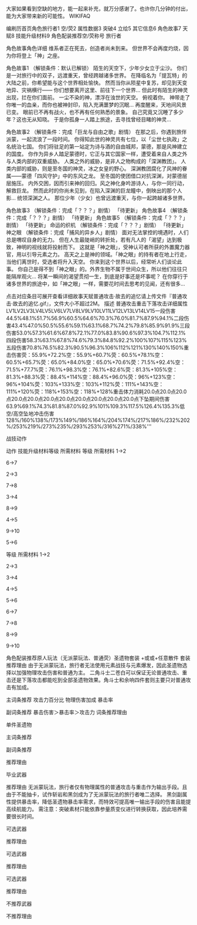 
大家如果看到空缺的地方，能一起来补充，就万分感谢了。也许你几分钟的付出，能为大家带来新的可能性。
WIKIFAQ

编刷历首页角色旅行者1 空/荧2 属性数据3 突破4 立绘5 其它信息6 角色故事7 天赋8 技能升级材料9 角色配装推荐空/荧称号
旅行者



角色故事角色详细
维系者正在死去，创造者尚未到来。
但世界不会再度灼烧，因为你将登上「神」之座。

角色故事1 （解锁条件：默认已解锁）
陌生的天空下，少年少女立于尘沙。
你们是一对旅行中的双子，远渡重天，曾经跨越诸多世界。
在降临名为「提瓦特」的大陆之前，你希望能与这个世界相处愉快。
然而当你从陨星中复苏，却见到天变地异、灾祸横行——
你们想要离开这里、前往下一个世界…
但此时有陌生的神灵出现，拦在你们面前。
一尘不染的神，漂浮在浊世的天空。
俯视着你。
神带走了你唯一的血亲，而你也被神封印，陷入充满噩梦的沉眠…
再度醒来，天地间风景已变。
眼前已不再有战火，也不再有任何熟悉的景象。
自己究竟又沉睡了多少年？这也无从知晓。
于是你孤身一人踏上旅途，去寻找曾经目睹的神灵…

角色故事2 （解锁条件：完成「巨龙与自由之歌」剧情）
在那之后，你遇到旅伴派蒙，一起流浪了一段时间。
你得知此世的神灵共有七位，以「尘世七执政」之名统治七国。
你们将驻足的第一站定为诗与酒的自由城邦，蒙德，那是风神建立的国度。
你作为异乡人踏足蒙德时，它正与其它国家一样，遭受着来自人类之外与人类内部的双重威胁。
人类之外的威胁，是非人之物构成的「深渊教团」。
人类内部的威胁，则是至冬国的神灵，冰之女皇的野心。
深渊教团腐化了风神的眷属——蒙德「四风守护」中的东风之龙。
至冬国的使团借口对抗深渊，对蒙德层层施压。
内外交困，因而引来神的回归。风之神化身吟游诗人，与你一同行动，解救巨龙。
然而此时的你尚未见到，在陷入深渊的巨龙瞳中，倒映出的那个人影…
统领深渊之人。
那位少年（少女）也曾远渡重天，与你一起跨越诸多世界。

角色故事3 （解锁条件：完成「？？？」剧情）
「待更新」
角色故事4 （解锁条件：完成「？？？」剧情）
「待更新」
角色故事5 （解锁条件：完成「？？？」剧情）
「待更新」
命运的织机 （解锁条件：完成「？？？」剧情）
「待更新」
神之眼 （解锁条件：完成「捕风的异乡人」剧情）
面对无法掌控的境遇时，人们总是喟叹自身的无力。
但在人生最陡峭的转折处，若有凡人的「渴望」达到极致，神明的视线就将投射而下。
这就是「神之眼」，受神认可者所获的外置魔力器官，用以引导元素之力。
高天之上是神的领域。「神之眼」的持有者在地上行走，当他们离世时，受选者将升入天空。
你来到这个世界以后，经常听人们谈论此事。
你自己是得不到「神之眼」的。外界生物不属于世间众生，所以他们往往只能隔岸观火…
将某一瞬间的渴望贯彻一生，到底是好事还是坏事呢？
在你穿行于诸多世界的旅途中，如「神之眼」一样，需要花时间去思考的见闻，还有很多…

点击对应条目可展开查看详细故事天赋普通攻击·故去的追忆请上传文件『普通攻击·故去的追忆.gif』，文件大小不超过2M。
描述
普通攻击重击下落攻击详细属性LV1LV2LV3LV4LV5LV6LV7LV8LV9LV10LV11LV12LV13LV14LV15一段伤害44.5%48.1%51.7%56.9%60.5%64.6%70.3%76.0%81.7%87.9%94.1%二段伤害43.4%47.0%50.5%55.6%59.1%63.1%68.7%74.2%79.8%85.9%91.9%三段伤害53.0%57.3%61.6%67.8%72.1%77.0%83.8%90.6%97.3%104.7%112.1%四段伤害58.3%63.1%67.8%74.6%79.3%84.8%92.2%100%107%115%123%五段伤害70.8%76.5%82.3%90.5%96.3%106%112%121%130%140%150%重击伤害荧：55.9%+72.2%空：55.9%+60.7%荧：60.5%+78.1%空：60.5%+65.7%荧：65.0%+84.0%空：65.0%+70.6%荧：71.5%+92.4%空：71.5%+77.7%荧：76.1%+98.3%空：76.1%+82.6%荧：81.3%+105%空：81.3%+88.3%荧：88.4%+114%空：88.4%+96.0%荧：96%+123%空：96%+104%荧：103%+133%空：103%+112%荧：111%+143%空：111%+120%荧：118%+153%空：118%+128%重击体力消耗20.0点20.0点20.0点20.0点20.0点20.0点20.0点20.0点20.0点20.0点20.0点下坠期间伤害63.9%69.1%74.3%81.8%87.0%92.9%101%109.3%117.5%126.4%135.3%低空/高空坠地冲击伤害128%/160%138%/173%149%/186%164%/204%174%/217%186%/232%202%/253%219%/273%235%/293%253%/316%271%/338%'''

战技动作


动作
技能升级材料等级
所需材料
等级
所需材料
1→2

6→7

2→3

7→8

3→4

8→9

4→5

9→10

5→6


等级
所需材料
1→2

2→3

3→4

4→5

5→6

6→7

7→8

8→9

9→10

角色配装推荐原人玩法（无派蒙玩法、普通荧）圣遗物套装
+或或+任意散件
套装推荐理由
由于无派蒙玩法，旅行者无法使用元素战技与元素爆发，因此圣遗物选择以加强物理攻击伤害和普通为主。
二角斗士二苍白可以保证无论普通攻击、重击还是下落攻击都能吃到全部圣遗物效果。角斗士和余响四件套则主要只对普通攻击有加成。

主词条推荐
攻击力百分比
物理伤害加成
暴击率

副词条推荐
暴击伤害＞暴击率＞攻击力
词条推荐理由

单件圣遗物

主词条推荐

副词条推荐

推荐理由

毕业武器

推荐理由
无派蒙玩法，旅行者仅有物理属性的普通攻击与重击作为输出手段。且由于不能抽卡，试作斩岩和黑剑成为了无派蒙玩法的旅行者唯二选择。
黑剑副属性提供暴击率，降低圣遗物暴击率需求，而特效可提高唯一输出手段的伤害且能提高续航能力。
需注意：突破素材只能依靠参量质变仪进行转换获取，因此培养需要很长时间。

可选武器

推荐理由

可选武器

推荐理由

可选武器

推荐理由

不推荐武器

不推荐理由
